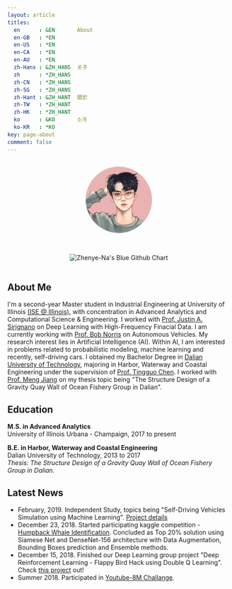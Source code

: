 ```yaml
---
layout: article
titles:
  en      : &EN       About
  en-GB   : *EN
  en-US   : *EN
  en-CA   : *EN
  en-AU   : *EN
  zh-Hans : &ZH_HANS  关于
  zh      : *ZH_HANS
  zh-CN   : *ZH_HANS
  zh-SG   : *ZH_HANS
  zh-Hant : &ZH_HANT  關於
  zh-TW   : *ZH_HANT
  zh-HK   : *ZH_HANT
  ko      : &KO       소개
  ko-KR   : *KO
key: page-about
comment: false
---
```


<img src="https://github.com/Zhenye-Na/Zhenye-Na.github.io/blob/master/assets/images/avatar/avatar.jpg?raw=true" class="avatar" vspace="50" />
<br>

<div align="center">
  <img src="http://ghchart.rshah.org/f94f54/Zhenye-Na" alt="Zhenye-Na's Blue Github Chart" />
</div><br>

 

## About Me

I'm a second-year Master student in Industrial Engineering at University of Illinois [(ISE @ Illinois)](https://ise.illinois.edu/), with concentration in Advanced Analytics and Computational Science & Engineering. I worked with [Prof. Justin A. Sirignano](http://jasirign.github.io/) on Deep Learning with High-Frequency Finacial Data. I am currently working with [Prof. Bob Norris](https://ise.illinois.edu/directory/profile/wrnorris) on Autonomous Vehicles. My research interest lies in Artificial Intelligence (AI). Within AI, I am interested in problems related to probabilistic modeling, machine learning and recently, self-driving cars. I obtained my Bachelor Degree in [Dalian University of Technology](http://en.dlut.edu.cn/), majoring in Harbor, Waterway and Coastal Engineering under the supervision of [Prof. Tingguo Chen](http://faculty.dlut.edu.cn/chentg/zh_CN/index/786083/list/index.htm). I worked with [Prof. Meng Jiang](http://faculty.dlut.edu.cn/1998011035/zh_CN/index.htm) on my thesis topic being "The Structure Design of a Gravity Quay Wall of Ocean Fishery Group in Dalian".



## Education

**M.S. in Advanced Analytics**  
University of Illinois Urbana - Champaign, 2017 to present

**B.E. in Harbor, Waterway and Coastal Engineering**  
Dalian University of Technology, 2013 to 2017  
*Thesis: The Structure Design of a Gravity Quay Wall of Ocean Fishery Group in Dalian.*



## Latest News

- February, 2019. Independent Study, topics being "Self-Driving Vehicles Simulation using Machine Learning". [Project details](https://github.com/Zhenye-Na/self-driving-vehicles-sim-with-ml)
- December 23, 2018. Started participating kaggle competition - [Humpback Whale Identification](https://www.kaggle.com/c/humpback-whale-identification). Concluded as Top 20% solution using Siamese Net and DenseNet-156 architecture with Data Augmentation, Bounding Boxes prediction and Ensemble methods.
- December 15, 2018. Finished our Deep Learning group project "Deep Reinforcement Learning - Flappy Bird Hack using Double Q Learning". Check [this project](https://github.com/drl-dql) out!
- Summer 2018. Participated in [Youtube-8M Challange](https://www.kaggle.com/c/youtube8m-2018).




<style>
img.center {
    display: block;
    margin: 0 auto;
}
img.avatar {
    border-radius: 50%;
    display: block;
    margin: 30px auto;
    width: 150px;
}
</style>